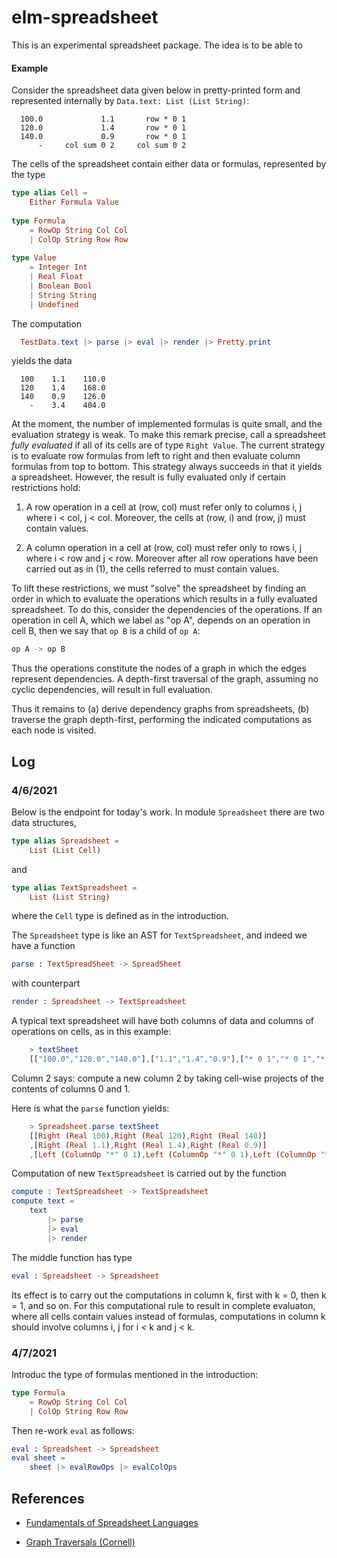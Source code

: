 # elm-spreadsheet

This is an experimental spreadsheet package. The idea is to
be able to 

#### Example

Consider the spreadsheet data given below in pretty-printed form
and represented internally by `Data.text: List (List String)`:

```
  100.0             1.1       row * 0 1
  120.0             1.4       row * 0 1
  140.0             0.9       row * 0 1
      -     col sum 0 2     col sum 0 2
```

The cells of the spreadsheet contain either data or formulas,
represented by the type 

```elm
type alias Cell =
    Either Formula Value
    
type Formula
    = RowOp String Col Col
    | ColOp String Row Row
    
type Value
    = Integer Int
    | Real Float
    | Boolean Bool
    | String String
    | Undefined
```

The computation

```elm
  TestData.text |> parse |> eval |> render |> Pretty.print
```

yields the data

```
  100    1.1    110.0
  120    1.4    168.0
  140    0.9    126.0
    -    3.4    404.0
```
At the moment, the number of implemented formulas is quite small,
and the evaluation strategy is weak.  To make this remark precise,
call a spreadsheet _fully evaluated_ if all of its cells are 
of type `Right Value`.  The current strategy is to evaluate 
row formulas from left to right and then evaluate column formulas
from top to bottom.  This strategy always succeeds in that it
yields a spreadsheet.  However, the result is fully evaluated 
only if certain restrictions hold:

1. A row operation in a cell at (row, col) must refer only to
   columns i, j where i < col, j < col. Moreover, the cells
   at (row, i) and (row, j) must contain values.

2. A column operation in a cell at (row, col) must refer only
   to rows i, j where i < row and j < row.  Moreover after
   all row operations have been carried out as in (1), the
   cells referred to must contain values.

To lift these restrictions, we must "solve" the spreadsheet
by finding an order in which to evaluate the operations which
results in a fully evaluated spreadsheet.  To do this,
consider the dependencies of the operations.  If an operation
in cell A, which we label as "op A", depends on an operation in
cell B, then we say that `op B` is a child of `op A`:

```bash
op A -> op B
```

Thus the operations constitute the nodes of a graph in which the
edges represent dependencies.  A depth-first traversal of the
graph, assuming no cyclic dependencies, will result in
full evaluation.

Thus it remains to (a) derive dependency graphs from 
spreadsheets, (b) traverse the graph depth-first, performing the
indicated computations as each node is visited.

## Log

### 4/6/2021

Below is the endpoint for today's work. In module
`Spreadsheet` there are two data structures,

```elm
type alias Spreadsheet =
    List (List Cell)
```

and
```elm
type alias TextSpreadsheet =
    List (List String)
```

where the `Cell` type is defined as in the introduction.

The `Spreadsheet` type is like an AST for `TextSpreadsheet`,
and indeed we have a function 

```elm
parse : TextSpreadSheet -> SpreadSheet
```

with counterpart

```elm
render : Spreadsheet -> TextSpreadsheet
```

A typical text spreadsheet will have both columns
of data and columns of operations on cells, as in 
this example:

```elm
    > textSheet
    [["100.0","120.0","140.0"],["1.1","1.4","0.9"],["* 0 1","* 0 1","* 0 1"]]
```
Column 2 says: compute a new column 2 by taking cell-wise projects
of the contents of columns 0 and 1.

Here is what the `parse` function yields:

```elm
    > Spreadsheet.parse textSheet
    [[Right (Real 100),Right (Real 120),Right (Real 140)]
    ,[Right (Real 1.1),Right (Real 1.4),Right (Real 0.9)]
    ,[Left (ColumnOp "*" 0 1),Left (ColumnOp "*" 0 1),Left (ColumnOp "*" 0 1)]]
```

Computation of new `TextSpreadsheet` is carried out by the function

```elm
compute : TextSpreadsheet -> TextSpreadsheet
compute text =
    text
        |> parse
        |> eval
        |> render
```

The middle function has type

```elm
eval : Spreadsheet -> Spreadsheet
```

Its effect is to carry out the computations in column k, first with 
k = 0, then k = 1, and so on.  For this computational rule to 
result in complete evaluaton, where all cells contain 
values instead of formulas, computations in column k should 
involve columns  i, j for i <  k and j < k.  


### 4/7/2021

Introduc the type of formulas mentioned in the introduction:

```elm
type Formula
    = RowOp String Col Col
    | ColOp String Row Row
```

Then re-work `eval` as follows:

```elm
eval : Spreadsheet -> Spreadsheet
eval sheet =
    sheet |> evalRowOps |> evalColOps
```




## References

- [Fundamentals of Spreadsheet Languages](https://www.10studio.tech/docs/fundamentals)

- [Graph Traversals (Cornell)](https://www.cs.cornell.edu/courses/cs2112/2012sp/lectures/lec24/lec24-12sp.html)


   